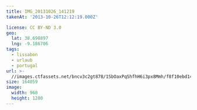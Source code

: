 ```yaml
---
title: IMG_20131026_141219
takenAt: '2013-10-26T12:12:19.000Z'

license: CC BY-ND 3.0
geo:
  lat: 38.698897
  lng: -9.186706
tags:
  - lissabon
  - urlaub
  - portugal
url: >-
  //images.ctfassets.net/bncv3c2gt878/1SbOaxPqShfhH6i3px8Mmh/f8f10ebd14533e6d21059b15b7a200d2/img_20131026_141219_10570706203_o
size: 164059
image:
  width: 960
  height: 1280
---
```

